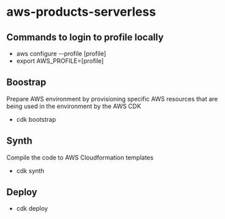 # aws-products-serverless

## Commands to login to profile locally

- aws configure --profile [profile]
- export AWS_PROFILE=[profile]

## Boostrap

Prepare AWS environment by provisioning specific AWS resources that are being used in the environment by the AWS CDK

- cdk bootstrap

## Synth

Compile the code to AWS Cloudformation templates

- cdk synth

## Deploy

- cdk deploy
